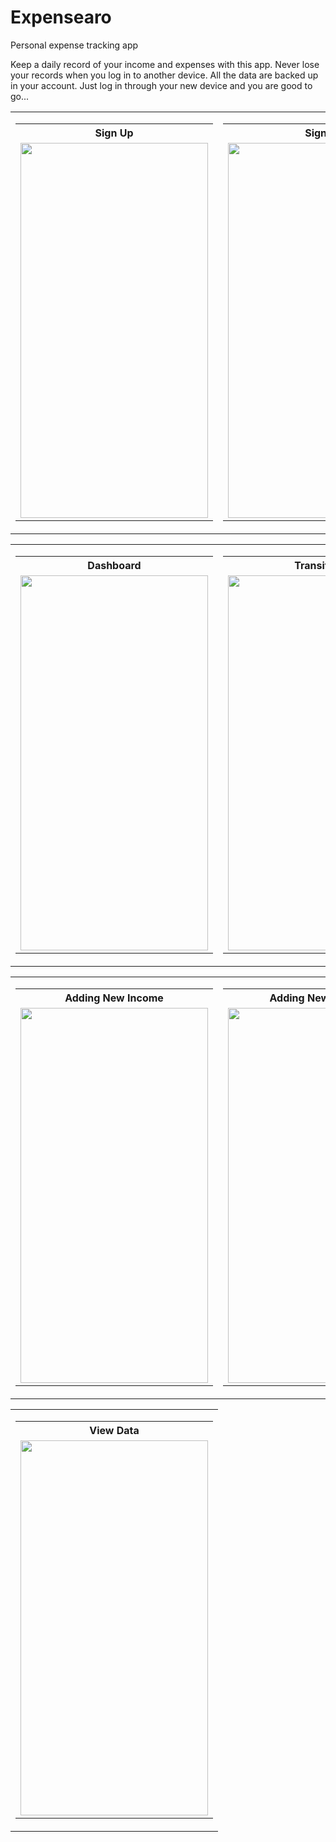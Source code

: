 # Expensearo
 Personal expense tracking app

Keep a daily record of your income and expenses with this app.
Never lose your records when you log in to another device. All the data are backed up in your account.
Just log in through your new device and you are good to go...

 <table align="center">
 <tr>
  <td>
   <table>
    <tr>
      <th>Sign Up</th>
    </tr>
    <tr>
      <td><img src="https://user-images.githubusercontent.com/46235752/155895450-45ab4278-3326-4c02-aa8c-14f69d9d96fd.png" width="300" height="600"></td>
    </tr>
   </table>
  </td>
<td>
  <table>
   <tr>
     <th>Sign In</th>
   </tr>
   <tr>
     <td><img src="https://user-images.githubusercontent.com/46235752/155895248-be382bd1-ba0d-47ce-a4e7-388fc1dad264.png" width="300" height="600"></td>
   </tr>
  </table>
 </td>
 </tr>
</table>

<table align="center">
 <tr>
  <td>
   <table>
    <tr>
      <th>Dashboard</th>
    </tr>
    <tr>
      <td><img src="https://user-images.githubusercontent.com/46235752/155896228-f7a8c7de-ce70-4acb-ae19-3148637bd09a.png" width="300" height="600"></td></td>
    </tr>
   </table>
  </td>
<td>
  <table>
   <tr>
     <th>Transitions</th>
   </tr>
   <tr>
     <td><img src="https://user-images.githubusercontent.com/46235752/155897142-d1f41415-7a88-477d-b55a-b0a4c40ad720.gif" width="300" height="600"></td></td>
   </tr>
  </table>
 </td>
 </tr>
</table>
 
 
<table align="center">
 <tr>
  <td>
   <table>
    <tr>
      <th>Adding New Income</th>
    </tr>
    <tr>
      <td><img src="https://user-images.githubusercontent.com/46235752/155897987-638a83ce-01ef-4b31-9e17-0b12715e52a3.gif" width="300" height="600"></td></td>
    </tr>
   </table>
  </td>
<td>
  <table>
   <tr>
     <th>Adding New Expense</th>
   </tr>
   <tr>
     <td><img src="https://user-images.githubusercontent.com/46235752/155897990-f3524fa8-1f34-4eb9-8a4d-d5d27438e442.gif" width="300" height="600"></td></td>
   </tr>
  </table>
 </td>
 </tr>
</table>
<table align="center">
 <tr>
  <td>
   <table>
    <tr>
      <th>View Data</th>
    </tr>
    <tr>
      <td><img src="https://user-images.githubusercontent.com/46235752/155897991-7d173197-7b0a-4f50-bb42-6e711c1eef97.gif" width="300" height="600"></td></td>
    </tr>
   </table>
  </td>
 </tr>
</table>



